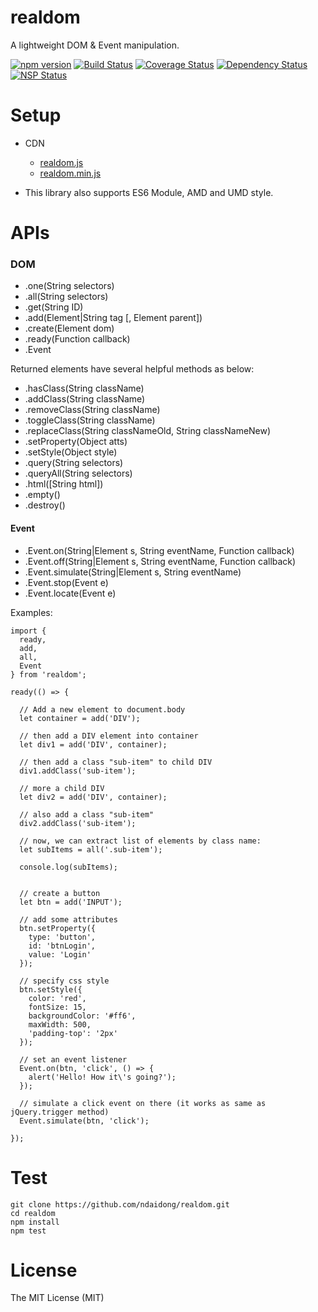 # realdom
A lightweight DOM & Event manipulation.

[![npm version](https://badge.fury.io/js/realdom.svg)](https://badge.fury.io/js/realdom)
[![Build Status](https://travis-ci.org/ndaidong/realdom.svg?branch=master)](https://travis-ci.org/ndaidong/realdom)
[![Coverage Status](https://coveralls.io/repos/github/ndaidong/realdom/badge.svg?branch=master)](https://coveralls.io/github/ndaidong/realdom?branch=master)
[![Dependency Status](https://gemnasium.com/badges/github.com/ndaidong/realdom.svg)](https://gemnasium.com/github.com/ndaidong/realdom)
[![NSP Status](https://nodesecurity.io/orgs/techpush/projects/c17a1b90-3c86-41f1-82fb-0c1f76e71cbb/badge)](https://nodesecurity.io/orgs/techpush/projects/c17a1b90-3c86-41f1-82fb-0c1f76e71cbb)


# Setup

- CDN

  - [realdom.js](https://rawgit.com/ndaidong/realdom/master/dist/realdom.js)
  - [realdom.min.js](https://rawgit.com/ndaidong/realdom/master/dist/realdom.min.js)

- This library also supports ES6 Module, AMD and UMD style.


# APIs

### DOM

 - .one(String selectors)
 - .all(String selectors)
 - .get(String ID)
 - .add(Element|String tag [, Element parent])
 - .create(Element dom)
 - .ready(Function callback)
 - .Event

Returned elements have several helpful methods as below:

 - .hasClass(String className)
 - .addClass(String className)
 - .removeClass(String className)
 - .toggleClass(String className)
 - .replaceClass(String classNameOld, String classNameNew)
 - .setProperty(Object atts)
 - .setStyle(Object style)
 - .query(String selectors)
 - .queryAll(String selectors)
 - .html([String html])
 - .empty()
 - .destroy()


#### Event

- .Event.on(String|Element s, String eventName, Function callback)
- .Event.off(String|Element s, String eventName, Function callback)
- .Event.simulate(String|Element s, String eventName)
- .Event.stop(Event e)
- .Event.locate(Event e)


Examples:

```
import {
  ready,
  add,
  all,
  Event
} from 'realdom';

ready(() => {

  // Add a new element to document.body
  let container = add('DIV');

  // then add a DIV element into container
  let div1 = add('DIV', container);

  // then add a class "sub-item" to child DIV
  div1.addClass('sub-item');

  // more a child DIV
  let div2 = add('DIV', container);

  // also add a class "sub-item"
  div2.addClass('sub-item');

  // now, we can extract list of elements by class name:
  let subItems = all('.sub-item');

  console.log(subItems);


  // create a button
  let btn = add('INPUT');

  // add some attributes
  btn.setProperty({
    type: 'button',
    id: 'btnLogin',
    value: 'Login'
  });

  // specify css style
  btn.setStyle({
    color: 'red',
    fontSize: 15,
    backgroundColor: '#ff6',
    maxWidth: 500,
    'padding-top': '2px'
  });

  // set an event listener
  Event.on(btn, 'click', () => {
    alert('Hello! How it\'s going?');
  });

  // simulate a click event on there (it works as same as jQuery.trigger method)
  Event.simulate(btn, 'click');

});
```


# Test

```
git clone https://github.com/ndaidong/realdom.git
cd realdom
npm install
npm test
```



# License

The MIT License (MIT)
